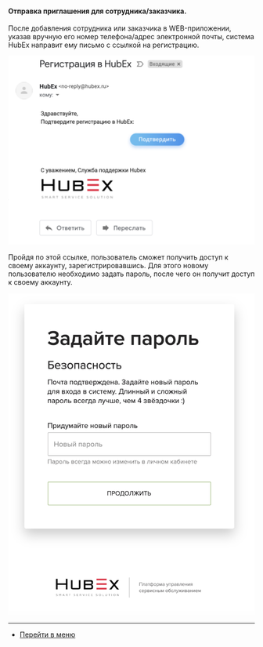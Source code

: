 #### Отправка приглашения для сотрудника/заказчика.
После добавления сотрудника или заказчика в WEB-приложении, указав вручную его номер телефона/адрес электронной почты, система HubEx направит ему письмо с ссылкой на регистрацию.

![invite1.png](/attachments/images/FAQ/USER/HowToSendInvitation/invite1.png)

Пройдя по этой ссылке, пользователь сможет получить доступ к своему аккаунту, зарегистрировавшись. Для этого новому пользователю необходимо задать пароль, после чего он получит доступ к своему аккаунту.

![invite1.png](/attachments/images/FAQ/USER/HowToSendInvitation/invite2.png)






____
- [Перейти в меню](http://wiki.hubex.ru)
